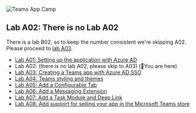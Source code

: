 ![Teams App Camp](../Assets/code-lab-banner.png)

## Lab A02: There is no Lab A02

There is a lab B02, so to keep the number consistent we're skipping A02. Please proceed to [lab A03](./Lab-A03.md).

* [Lab A01: Setting up the application with Azure AD](./Lab-A01.md)
* Lab A02: (there is no lab A02, please skip to A03) (📍You are here)
* [Lab A03: Creating a Teams app with Azure AD SSO](./Lab-A03.md)
* [Lab A04: Teams styling and themes](./Lab-A04.md)
* [Lab A05: Add a Configurable Tab](./Lab-A05.md)
* [Lab A06: Add a Messaging Extension](./Lab-A06.md)
* [Lab A07: Add a Task Module and Deep Link](./Lab-A07.md)
* [Lab A08: Add support for selling your app in the Microsoft Teams store](./Lab-A08.md)

